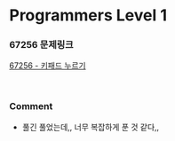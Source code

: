 # Programmers Level 1

### 67256 문제링크

[67256 - 키패드 누르기](https://school.programmers.co.kr/learn/courses/30/lessons/67256)

<br>

### Comment

-   풀긴 풀었는데,, 너무 복잡하게 푼 것 같다,,
